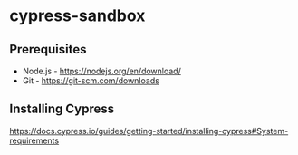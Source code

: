# cypress-sandbox

## Prerequisites 
* Node.js - https://nodejs.org/en/download/
* Git - https://git-scm.com/downloads

## Installing Cypress
https://docs.cypress.io/guides/getting-started/installing-cypress#System-requirements
